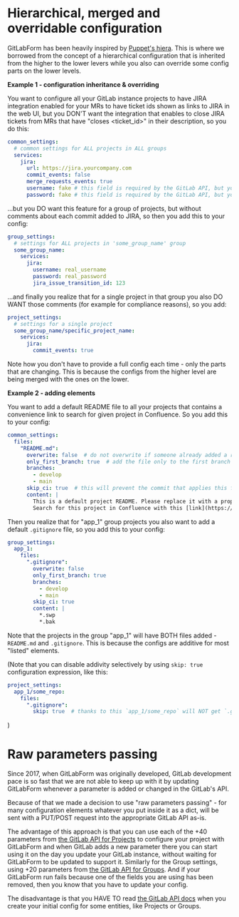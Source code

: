 # Hierarchical, merged and overridable configuration

GitLabForm has been heavily inspired by [Puppet's hiera](https://puppet.com/docs/puppet/latest/hiera_intro.html). This
is where we borrowed from the concept of a hierarchical configuration that is inherited from the higher to the lower
levers while you also can override some config parts on the lower levels.

**Example 1 - configuration inheritance & overriding**

You want to configure all your GitLab instance projects to have JIRA integration enabled for your MRs to have
ticket ids shown as links to JIRA in the web UI, but you DON'T want the integration that enables to close JIRA
tickets from MRs that have "closes <ticket_id>" in their description, so you do this:
```yaml
common_settings:
  # common settings for ALL projects in ALL groups
  services:
    jira:
      url: https://jira.yourcompany.com
      commit_events: false
      merge_requests_events: true 
      username: fake # this field is required by the GitLab API, but you can set it to any value
      password: fake # this field is required by the GitLab API, but you can set it to any value
``` 
...but you DO want this feature for a group of projects, but without comments about each commit added to JIRA,
so then you add this to your config:
```yaml
group_settings:
  # settings for ALL projects in 'some_group_name' group
  some_group_name:
    services:
      jira:
        username: real_username
        password: real_password
        jira_issue_transition_id: 123

 ```
...and finally you realize that for a single project in that group you also DO WANT those comments (for example for
compliance reasons), so you add:
```yaml
project_settings:
  # settings for a single project
  some_group_name/specific_project_name:
    services:
      jira:
        commit_events: true
 ```

Note how you don't have to provide a full config each time - only the parts that are changing. This is because the configs
from the higher level are being merged with the ones on the lower.

**Example 2 - adding elements**

You want to add a default README file to all your projects that contains a convenience link to search for given project
in Confluence. So you add this to your config:

```yaml
common_settings:
  files:
    "README.md":
      overwrite: false  # do not overwrite if someone already added a real README
      only_first_branch: true  # add the file only to the first branch in the below list 
      branches:
        - develop
        - main
      skip_ci: true  # this will prevent the commit that applies this file change triggering CI build
      content: |
        This is a default project README. Please replace it with a proper one!
        Search for this project in Confluence with this [link](https://confluence.yourcompany.com/dosearchsite.action?cql=siteSearch%20~%20%22{{ project }}%22&includeArchivedSpaces=false).
```

Then you realize that for "app_1" group projects you also want to add a default `.gitignore` file, so you add this to your config:

```yaml
group_settings:
  app_1:
    files:
      ".gitignore":
        overwrite: false
        only_first_branch: true 
        branches:
          - develop
          - main
        skip_ci: true
        content: |
          *.swp
          *.bak
```

Note that the projects in the group "app_1" will have BOTH files added - `README.md` and `.gitignore`. This is because
the configs are additive for most "listed" elements.

(Note that you can disable addivity selectively by using `skip: true` configuration expression, like this:

```yaml
project_settings:
  app_1/some_repo:
    files:
      ".gitignore":
        skip: true  # thanks to this `app_1/some_repo` will NOT get `.gitignore` file from GitLabForm
```
)

# Raw parameters passing

Since 2017, when GitLabForm was originally developed, GitLab development pace is so fast that we are not able to keep up with it
by updating GitLabForm whenever a parameter is added or changed in the GitLab's API.

Because of that we made a decision to use "raw parameters passing" - for many configuration elements whatever you put inside
it as a dict, will be sent with a PUT/POST request into the appropriate GitLab API as-is.

The advantage of this approach is that you can use each of the +40 parameters from [the GitLab API for Projects](https://docs.gitlab.com/ee/api/projects.html#edit-project)
to configure your project with GitLabForm and when GitLab adds a new parameter there you can start using it on the day
you update your GitLab instance, without waiting for GitLabForm to be updated to support it. Similarly for the Group settings, using +20 parameters from [the GitLab API for Groups](https://docs.gitlab.com/ee/api/groups.html#update-group).
And if your GitLabForm run fails because one of the fields you are using has been removed, then you know that you
have to update your config.

The disadvantage is that you HAVE TO read [the GitLab API docs](https://docs.gitlab.com/ee/api/api_resources.html) when you create your initial config for some entities, like Projects or Groups.
